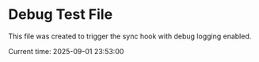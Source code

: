 # Debug Test File

This file was created to trigger the sync hook with debug logging enabled.

Current time: 2025-09-01 23:53:00